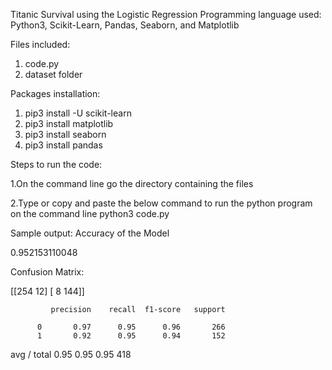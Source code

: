 Titanic Survival using the Logistic Regression
Programming language used: Python3, Scikit-Learn, Pandas, Seaborn, and Matplotlib

Files included:
1. code.py
2. dataset folder


Packages installation:

1. pip3 install -U scikit-learn
2. pip3 install matplotlib
3. pip3 install seaborn
4. pip3 install pandas

Steps to run the code:

1.On the command line go the directory containing the files

2.Type or copy and paste the below command to run the python program on the command line
       python3 code.py
       
Sample output:
Accuracy of the Model

0.952153110048

Confusion Matrix:

[[254  12]
 [  8 144]]
 
             precision    recall  f1-score   support

          0       0.97      0.95      0.96       266
          1       0.92      0.95      0.94       152

avg / total       0.95      0.95      0.95       418
